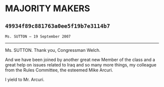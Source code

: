 # MAJORITY MAKERS
## `49934f89c881763a0ee5f19b7e3114b7`
`Ms. SUTTON — 19 September 2007`

---


Ms. SUTTON. Thank you, Congressman Welch.

And we have been joined by another great new Member of the class and 
a great help on issues related to Iraq and so many more things, my 
colleague from the Rules Committee, the esteemed Mike Arcuri.

I yield to Mr. Arcuri.